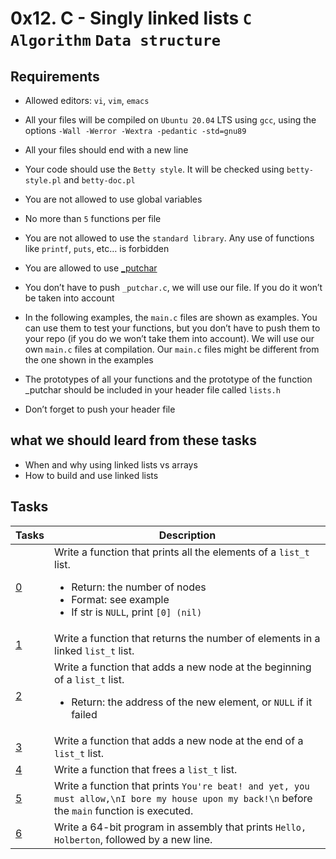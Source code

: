 # 0x12. C - Singly linked lists `C` `Algorithm` `Data structure`

## Requirements

* Allowed editors: `vi`, `vim`, `emacs`

* All your files will be compiled on `Ubuntu 20.04` LTS using `gcc`, using the options `-Wall -Werror -Wextra -pedantic -std=gnu89`

* All your files should end with a new line

* Your code should use the `Betty style`. It will be checked using `betty-style.pl` and `betty-doc.pl`

* You are not allowed to use global variables

* No more than `5` functions per file

* You are not allowed to use the `standard library`. Any use of functions like `printf`, `puts`, etc… is forbidden

* You are allowed to use [_putchar](https://github.com/holbertonschool/_putchar.c/blob/master/_putchar.c)

* You don’t have to push `_putchar.c`, we will use our file. If you do it won’t be taken into account

* In the following examples, the `main.c` files are shown as examples. You can use them to test your functions, but you don’t have to push them to your repo (if you do we won’t take them into account). We will use our own `main.c` files at compilation. Our `main.c` files might be different from the one shown in the examples

* The prototypes of all your functions and the prototype of the function _putchar should be included in your header file called `lists.h`

* Don’t forget to push your header file

## what we should leard from these tasks

* When and why using linked lists vs arrays
* How to build and use linked lists

## Tasks

| Tasks | Description |
| --- | --- |
| [0](/0x12-singly_linked_lists/0-print_list.c) | Write a function that prints all the elements of a `list_t` list.<ul><li>Return: the number of nodes<li>Format: see example<li>If str is `NULL`, print `[0] (nil)` |
| [1](/0x12-singly_linked_lists/1-list_len.c) | Write a function that returns the number of elements in a linked `list_t` list. |
| [2](/0x12-singly_linked_lists/2-add_node.c) | Write a function that adds a new node at the beginning of a `list_t` list.<ul><li> Return: the address of the new element, or `NULL` if it failed |
| [3](/0x12-singly_linked_lists/3-add_node_end.c) | Write a function that adds a new node at the end of a `list_t` list. |
| [4](/0x12-singly_linked_lists/4-free_list.c) | Write a function that frees a `list_t` list. |
| [5](/0x12-singly_linked_lists/100-first.c) | Write a function that prints `You're beat! and yet, you must allow,\nI bore my house upon my back!\n` before the `main` function is executed. |
| [6](/0x12-singly_linked_lists/101-hello_holberton.asm) | Write a 64-bit program in assembly that prints `Hello, Holberton`, followed by a new line. |
